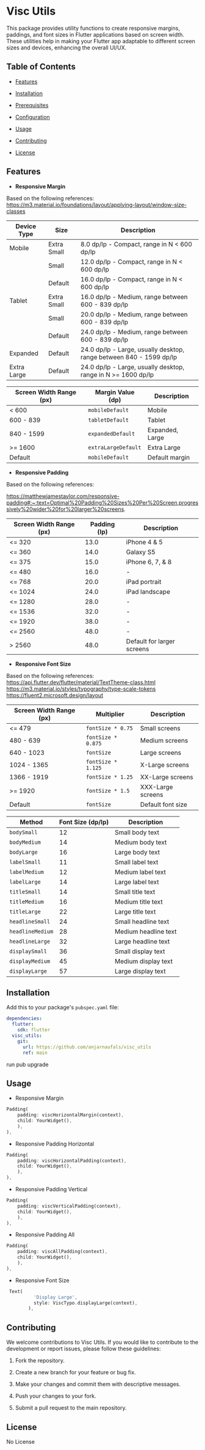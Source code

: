 # Visc Utils

This package provides utility functions to create responsive margins, paddings, and font sizes in Flutter applications based on screen width. These utilities help in making your Flutter app adaptable to different screen sizes and devices, enhancing the overall UI/UX.

## Table of Contents

- [Features](#features)

- [Installation](#installation)

- [Prerequisites](#prerequisites)

- [Configuration](#configuration)

- [Usage](#usage)

- [Contributing](#contributing)

- [License](#license)

## Features

- **Responsive Margin**

Based on the following references:
https://m3.material.io/foundations/layout/applying-layout/window-size-classes

| Device Type | Size        | Description                                                         |
| ----------- | ----------- | ------------------------------------------------------------------- |
| Mobile      | Extra Small | 8.0 dp/lp - Compact, range in N < 600 dp/lp                         |
|             | Small       | 12.0 dp/lp - Compact, range in N < 600 dp/lp                        |
|             | Default     | 16.0 dp/lp - Compact, range in N < 600 dp/lp                        |
| Tablet      | Extra Small | 16.0 dp/lp - Medium, range between 600 - 839 dp/lp                  |
|             | Small       | 20.0 dp/lp - Medium, range between 600 - 839 dp/lp                  |
|             | Default     | 24.0 dp/lp - Medium, range between 600 - 839 dp/lp                  |
| Expanded    | Default     | 24.0 dp/lp - Large, usually desktop, range between 840 - 1599 dp/lp |
| Extra Large | Default     | 24.0 dp/lp - Large, usually desktop, range in N >= 1600 dp/lp       |

| Screen Width Range (px) | Margin Value (dp)   | Description     |
| ----------------------- | ------------------- | --------------- |
| < 600                   | `mobileDefault`     | Mobile          |
| 600 - 839               | `tabletDefault`     | Tablet          |
| 840 - 1599              | `expandedDefault`   | Expanded, Large |
| >= 1600                 | `extraLargeDefault` | Extra Large     |
| Default                 | `mobileDefault`     | Default margin  |

- **Responsive Padding**

Based on the following references:

https://matthewjamestaylor.com/responsive-padding#:~:text=Optimal%20Padding%20Sizes%20Per%20Screen,progressively%20wider%20for%20larger%20screens.

| Screen Width Range (px) | Padding (lp) | Description                |
| ----------------------- | ------------ | -------------------------- |
| <= 320                  | 13.0         | iPhone 4 & 5               |
| <= 360                  | 14.0         | Galaxy S5                  |
| <= 375                  | 15.0         | iPhone 6, 7, & 8           |
| <= 480                  | 16.0         | -                          |
| <= 768                  | 20.0         | iPad portrait              |
| <= 1024                 | 24.0         | iPad landscape             |
| <= 1280                 | 28.0         | -                          |
| <= 1536                 | 32.0         | -                          |
| <= 1920                 | 38.0         | -                          |
| <= 2560                 | 48.0         | -                          |
| > 2560                  | 48.0         | Default for larger screens |

- **Responsive Font Size**

Based on the following references:
https://api.flutter.dev/flutter/material/TextTheme-class.html
https://m3.material.io/styles/typography/type-scale-tokens
https://fluent2.microsoft.design/layout

| Screen Width Range (px) | Multiplier         | Description       |
| ----------------------- | ------------------ | ----------------- |
| <= 479                  | `fontSize * 0.75`  | Small screens     |
| 480 - 639               | `fontSize * 0.875` | Medium screens    |
| 640 - 1023              | `fontSize`         | Large screens     |
| 1024 - 1365             | `fontSize * 1.125` | X-Large screens   |
| 1366 - 1919             | `fontSize * 1.25`  | XX-Large screens  |
| >= 1920                 | `fontSize * 1.5`   | XXX-Large screens |
| Default                 | `fontSize`         | Default font size |

| Method           | Font Size (dp/lp) | Description          |
| ---------------- | ----------------- | -------------------- |
| `bodySmall`      | 12                | Small body text      |
| `bodyMedium`     | 14                | Medium body text     |
| `bodyLarge`      | 16                | Large body text      |
| `labelSmall`     | 11                | Small label text     |
| `labelMedium`    | 12                | Medium label text    |
| `labelLarge`     | 14                | Large label text     |
| `titleSmall`     | 14                | Small title text     |
| `titleMedium`    | 16                | Medium title text    |
| `titleLarge`     | 22                | Large title text     |
| `headlineSmall`  | 24                | Small headline text  |
| `headlineMedium` | 28                | Medium headline text |
| `headlineLarge`  | 32                | Large headline text  |
| `displaySmall`   | 36                | Small display text   |
| `displayMedium`  | 45                | Medium display text  |
| `displayLarge`   | 57                | Large display text   |

## Installation

Add this to your package's `pubspec.yaml` file:

```yaml
dependencies:
  flutter:
    sdk: flutter
  visc_utils:
    git:
      url: https://github.com/anjarnaufals/visc_utils
      ref: main
```

run pub upgrade

## Usage

- Responsive Margin

```dart
Padding(
	padding: viscHorizontalMargin(context),
	child: YourWidget(),
	),
),
```

- Responsive Padding Horizontal

```dart
Padding(
	padding: viscHorizontalPadding(context),
	child: YourWidget(),
	),
),
```

- Responsive Padding Vertical

```dart
Padding(
	padding: viscVerticalPadding(context),
	child: YourWidget(),
	),
),
```

- Responsive Padding All

```dart
Padding(
	padding: viscAllPadding(context),
	child: YourWidget(),
	),
),
```

- Responsive Font Size

```dart
 Text(
          'Display Large',
          style: ViscTypo.displayLarge(context),
        ),
```

## Contributing

We welcome contributions to Visc Utils. If you would like to contribute to the development or report issues, please follow these guidelines:

1. Fork the repository.

2. Create a new branch for your feature or bug fix.

3. Make your changes and commit them with descriptive messages.

4. Push your changes to your fork.

5. Submit a pull request to the main repository.

## License

No License
